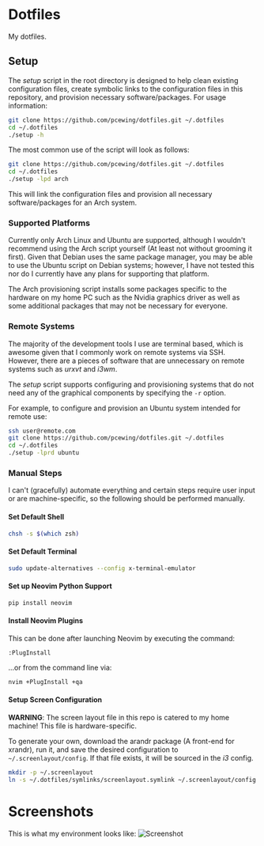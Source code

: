 # Dotfiles
My dotfiles.

## Setup
The *setup* script in the root directory is designed to help clean existing configuration files, create symbolic links to the configuration files in this repository, and provision necessary software/packages. For usage information:
```bash
git clone https://github.com/pcewing/dotfiles.git ~/.dotfiles
cd ~/.dotfiles
./setup -h
```

The most common use of the script will look as follows:
```bash
git clone https://github.com/pcewing/dotfiles.git ~/.dotfiles
cd ~/.dotfiles
./setup -lpd arch
```
This will link the configuration files and provision all necessary software/packages for an Arch system.

### Supported Platforms
Currently only Arch Linux and Ubuntu are supported, although I wouldn't recommend using the Arch script yourself (At least not without grooming it first). Given that Debian uses the same package manager, you may be able to use the Ubuntu script on Debian systems; however, I have not tested this nor do I currently have any plans for supporting that platform.

The Arch provisioning script installs some packages specific to the hardware on my home PC such as the Nvidia graphics driver as well as some additional packages that may not be necessary for everyone.

### Remote Systems
The majority of the development tools I use are terminal based, which is awesome given that I commonly work on remote systems via SSH. However, there are a pieces of software that are unnecessary on remote systems such as *urxvt* and *i3wm*.

The *setup* script supports configuring and provisioning systems that do not need any of the graphical components by specifying the `-r` option.

For example, to configure and provision an Ubuntu system intended for remote use:
```bash
ssh user@remote.com
git clone https://github.com/pcewing/dotfiles.git ~/.dotfiles
cd ~/.dotfiles
./setup -lprd ubuntu
```

### Manual Steps
I can't (gracefully) automate everything and certain steps require user input or are machine-specific, so the following should be performed manually.

#### Set Default Shell
```bash
chsh -s $(which zsh)
```

#### Set Default Terminal
```bash
sudo update-alternatives --config x-terminal-emulator
```

#### Set up Neovim Python Support
```bash
pip install neovim
```

#### Install Neovim Plugins
This can be done after launching Neovim by executing the command:
```
:PlugInstall
```
...or from the command line via:
```bash
nvim +PlugInstall +qa
```

#### Setup Screen Configuration
**WARNING**: The screen layout file in this repo is catered to my home machine! This file is hardware-specific.

To generate your own, download the arandr package (A front-end for xrandr), run it, and save the desired configuration to `~/.screenlayout/config`. If that file exists, it will be sourced in the *i3* config.
```bash
mkdir -p ~/.screenlayout
ln -s ~/.dotfiles/symlinks/screenlayout.symlink ~/.screenlayout/config.sh
```

# Screenshots

This is what my environment looks like:
![Screenshot](./Screenshot.png)
